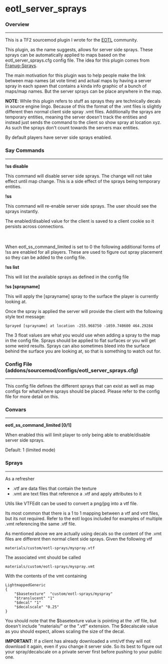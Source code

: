 # eotl_server_sprays

### Overview
<hr>

This is a TF2 sourcemod plugin I wrote for the [EOTL](https://www.endofthelinegaming.com/) community.

This plugin, as the name suggests, allows for server side sprays.  These sprays can be automatically applied to maps based on the eotl_server_sprays.cfg config file.  The idea for this plugin comes from [Franug-Sprays](https://github.com/Franc1sco/Franug-Sprays).

The main motivation for this plugin was to help people make the link between map names (at vote time) and actual maps by having a server spray in each spawn that contains a kinda info graphic of a bunch of maps/map names.  But the server sprays can be place anywhere in the map.

**NOTE**: While this plugin refers to stuff as sprays they are technically decals in source engine lingo.  Because of this the format of the .vmt files is slightly different then normal client side spray .vmt files. Additionally the sprays are temporary entities, meaning the server doesn't track the entities and instead just sends the command to the client so show spray at location xyz.  As such the sprays don't count towards the servers max entities.

By default players have server side sprays enabled.

### Say Commands
<hr>

**!ss disable**

This command will disable server side sprays.  The change will not take effect until map change.  This is a side effect of the sprays being temporary entities.

**!ss**

This command will re-enable server side sprays.  The user should see the sprays instantly.

The enabled/disabled value for the client is saved to a client cookie so it persists across connections.

<br>
<br>
When eotl_ss_command_limited is set to 0 the following additional forms of !ss are enabled for all players.  These are used to figure out spray placement so they can be added to the config file.

**!ss list**

This will list the available sprays as defined in the config file

**!ss [sprayname]**

This will apply the [sprayname] spray to the surface the player is currently looking at.

Once the spray is applied the server will provide the client with the following style text message:

```Sprayed [sprayname] at location -255.968750 -1059.740600 464.29284```

The 3 float values are what you would use when adding a spray to the map in the config file.  Sprays should be applied to flat surfaces or you will get some weird results.  Sprays can also sometimes bleed into the surface behind the surface you are looking at, so that is something to watch out for.

### Config File (addons/sourcemod/configs/eotl_server_sprays.cfg)
<hr>

This config file defines the different sprays that can exist as well as map configs for what/where sprays should be placed. Please refer to the config file for more detail on this.

### Convars
<hr>

**eotl_ss_command_limited [0/1]**

When enabled this will limit player to only being able to enable/disable server side sprays.

Default: 1 (limited mode)

### Sprays
<hr>

As a refresher
  * .vtf are data files that contain the texture
  * .vmt are text files that reference a .vtf and apply attributes to it

Utils like VTFEdit can be used to convert a png/jpg into a vtf file.

Its most common that there is a 1 to 1 mapping between a vtf and vmt files, but its not required.  Refer to the eotl logos included for examples of multiple .vmt referencing the same .vtf file.

As mentioned above we are actually using decals so the content of the .vmt files are different then normal client side sprays. Given the following vtf

```materials/custom/eotl-sprays/myspray.vtf```

The associated vmt should be called

```materials/custom/eotl-sprays/myspray.vmt```

With the contents of the vmt containing

```
LightmappedGeneric
{
	"$basetexture"	"custom/eotl-sprays/myspray"
	"$translucent" "1"
	"$decal" "1"
	"$decalscale" "0.25"
}
```

You should note that the $basetexture value is pointing at the .vtf file, but doesn't include "materials/" or the ".vtf" extension.  The $decalscale value as you should expect, allows scaling the size of the decal.

**IMPORTANT**: If a client has already downloaded a vmt/vtf they will not download it again, even if you change it server side.  So its best to figure out your spray/decalscale on a private server first before pushing to your public one.
